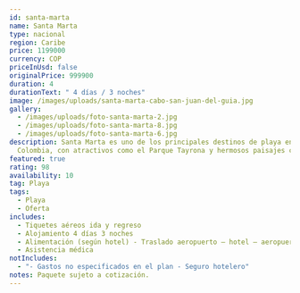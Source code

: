 ```yaml
---
id: santa-marta
name: Santa Marta
type: nacional
region: Caribe
price: 1199000
currency: COP
priceInUsd: false
originalPrice: 999900
duration: 4
durationText: " 4 días / 3 noches"
image: /images/uploads/santa-marta-cabo-san-juan-del-guia.jpg
gallery:
  - /images/uploads/foto-santa-marta-2.jpg
  - /images/uploads/foto-santa-marta-8.jpg
  - /images/uploads/foto-santa-marta-6.jpg
description: Santa Marta es uno de los principales destinos de playa en
  Colombia, con atractivos como el Parque Tayrona y hermosos paisajes costeros.
featured: true
rating: 98
availability: 10
tag: Playa
tags:
  - Playa
  - Oferta
includes:
  - Tiquetes aéreos ida y regreso
  - Alojamiento 4 días 3 noches
  - Alimentación (según hotel) - Traslado aeropuerto – hotel – aeropuerto
  - Asistencia médica
notIncludes:
  - "- Gastos no especificados en el plan - Seguro hotelero"
notes: Paquete sujeto a cotización.
---
```

